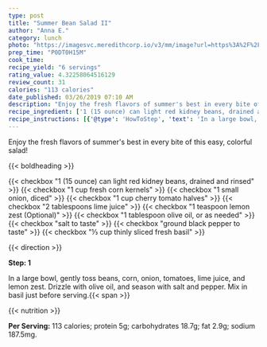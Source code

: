 ```yaml
---
type: post
title: "Summer Bean Salad II"
author: "Anna E."
category: lunch
photo: "https://imagesvc.meredithcorp.io/v3/mm/image?url=https%3A%2F%2Fimages.media-allrecipes.com%2Fuserphotos%2F5495368.jpg"
prep_time: "P0DT0H15M"
cook_time: 
recipe_yield: "6 servings"
rating_value: 4.32258064516129
review_count: 31
calories: "113 calories"
date_published: 03/26/2019 07:10 AM
description: "Enjoy the fresh flavors of summer's best in every bite of this easy, colorful salad!"
recipe_ingredient: ['1 (15 ounce) can light red kidney beans, drained and rinsed', '1 cup fresh corn kernels', '1 small onion, diced', '1 cup cherry tomato halves', '2 tablespoons lime juice', '1 teaspoon lemon zest', '1 tablespoon olive oil, or as needed', 'salt to taste', 'ground black pepper to taste', '⅓ cup thinly sliced fresh basil']
recipe_instructions: [{'@type': 'HowToStep', 'text': 'In a large bowl, gently toss beans, corn, onion, tomatoes, lime juice, and lemon zest. Drizzle with olive oil, and season with salt and pepper. Mix in basil just before serving.\n'}]
---
```


Enjoy the fresh flavors of summer's best in every bite of this easy, colorful salad! 

{{< boldheading >}}

{{< checkbox "1 (15 ounce) can light red kidney beans, drained and rinsed" >}}
{{< checkbox "1 cup fresh corn kernels" >}}
{{< checkbox "1 small onion, diced" >}}
{{< checkbox "1 cup cherry tomato halves" >}}
{{< checkbox "2 tablespoons lime juice" >}}
{{< checkbox "1 teaspoon lemon zest  (Optional)" >}}
{{< checkbox "1 tablespoon olive oil, or as needed" >}}
{{< checkbox "salt to taste" >}}
{{< checkbox "ground black pepper to taste" >}}
{{< checkbox "⅓ cup thinly sliced fresh basil" >}}


{{< direction >}}

**Step: 1**

In a large bowl, gently toss beans, corn, onion, tomatoes, lime juice, and lemon zest. Drizzle with olive oil, and season with salt and pepper. Mix in basil just before serving.{{< span >}}

{{< nutrition >}}

**Per Serving:** 113 calories; protein 5g; carbohydrates 18.7g; fat 2.9g; sodium 187.5mg.